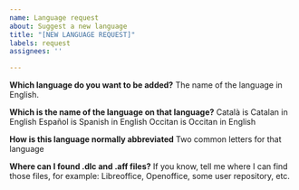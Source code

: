 ```yaml
---
name: Language request
about: Suggest a new language
title: "[NEW LANGUAGE REQUEST]"
labels: request
assignees: ''

---
```


**Which language do you want to be added?**
The name of the language in English.

**Which is the name of the language on that language?**
Català is Catalan in English
Español is Spanish in English
Occitan is Occitan in English

**How is this language normally abbreviated**
Two common letters for that language

**Where can I found .dlc and .aff files?**
If you know, tell me where I can find those files, for example: Libreoffice, Openoffice, some user repository, etc.
